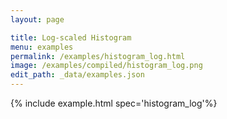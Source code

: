 ```yaml
---
layout: page

title: Log-scaled Histogram
menu: examples
permalink: /examples/histogram_log.html
image: /examples/compiled/histogram_log.png
edit_path: _data/examples.json
---
```




{% include example.html spec='histogram_log'%}
